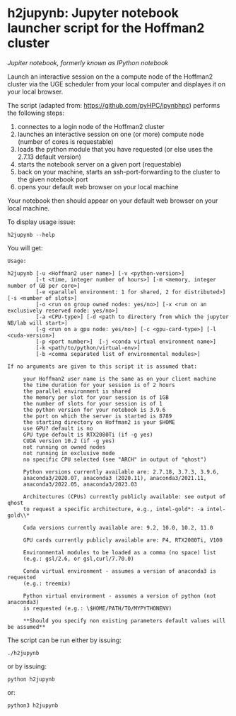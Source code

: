 # h2jupynb: Jupyter notebook launcher script for the Hoffman2 cluster

*Jupiter notebook, formerly known as IPython notebook*


Launch an interactive session on the a compute node of the Hoffman2 cluster via the UGE scheduler from your local computer and displayes it on your local browser. 

The script (adapted from: https://github.com/pyHPC/ipynbhpc) performs the following steps:

1. connectes to a login node of the Hoffman2 cluster
2. launches an interactive session on one (or more) compute node (number of cores is requestable)
3. loads the python module that you have requested (or else uses the 2.7.13 default version)
4. starts the notebook server on a given port (requestable)
5. back on your machine, starts an ssh-port-forwarding to the cluster to the given notebook port
6. opens your default web browser on your local machine 

Your notebook then should appear on your default web browser on your local machine.

To display usage issue:

`h2jupynb --help`

You will get:

```
Usage:

h2jupynb [-u <Hoffman2 user name>] [-v <python-version>] 
         [-t <time, integer number of hours>] [-m <memory, integer number of GB per core>] 
         [-e <parallel environment: 1 for shared, 2 for distributed>] [-s <number of slots>] 
         [-o <run on group owned nodes: yes/no>] [-x <run on an exclusively reserved node: yes/no>]  
         [-a <CPU-type>] [-d <path to directory from which the jupyter NB/lab will start>] 
         [-g <run on a gpu node: yes/no>] [-c <gpu-card-type>] [-l <cuda-version>] 
         [-p <port number>]  [-j <conda virtual environment name>]
         [-k <path/to/python/virtual-env>] 
         [-b <comma separated list of environmental modules>]

If no arguments are given to this script it is assumed that:

	 your Hoffman2 user name is the same as on your client machine
	 the time duration for your session is of 2 hours
	 the parallel environment is shared
	 the memory per slot for your session is of 1GB
	 the number of slots for your session is of 1
	 the python version for your notebook is 3.9.6
	 the port on which the server is started is 8789
	 the starting directory on Hoffman2 is your $HOME
	 use GPU? default is no
	 GPU type default is RTX2080Ti (if -g yes)
	 CUDA version 10.2 (if -g yes)
	 not running on owned nodes
	 not running in exclusive mode
	 no specific CPU selected (see "ARCH" in output of "qhost")

	 Python versions currently available are: 2.7.18, 3.7.3, 3.9.6,
	 anaconda3/2020.07, anaconda3 (2020.11), anaconda3/2021.11,
	 anaconda3/2022.05, anaconda3/2023.03 

	 Architectures (CPUs) currently publicly available: see output of qhost
	 to request a specific architecture, e.g., intel-gold*: -a intel-gold\\*

	 Cuda versions currently available are: 9.2, 10.0, 10.2, 11.0

	 GPU cards currently publicly available are: P4, RTX2080Ti, V100

	 Environmental modules to be loaded as a comma (no space) list
	 (e.g.: gsl/2.6, or gsl,curl/7.70.0)

	 Conda virtual environment - assumes a version of anaconda3 is requested
	 (e.g.: treemix)

	 Python virtual environment - assumes a version of python (not anaconda3)
	 is requested (e.g.: \$HOME/PATH/TO/MYPYTHONENV)

	 **Should you specify non existing parameters default values will be assumed**

```
	 
The script can be run either by issuing:

`./h2jupynb`

or by issuing:

`python h2jupynb`

or:

`python3 h2jupynb`
